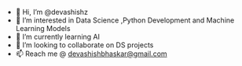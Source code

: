 - 👋 Hi, I’m @devashishz
- 👀 I’m interested in Data Science ,Python Development and Machine Learning Models
- 🌱 I’m currently learning AI
- 💞️ I’m looking to collaborate on DS projects
- 📫 Reach me @ devashishbhaskar@gmail.com

<!---
devashishz/devashishz is a ✨ special ✨ repository because its `README.md` (this file) appears on your GitHub profile.
You can click the Preview link to take a look at your changes.
--->
